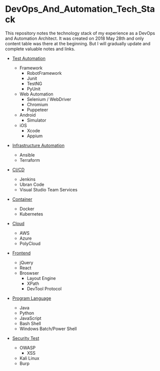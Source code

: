 # DevOps_And_Automation_Tech_Stack
This repository notes the technology stack of my experience as a DevOps and Automation Architect. It was created on 2018 May 28th and only content table was there at the beginning. But I will gradually update and complete valuable notes and links.

* [Test Automation](https://github.com/lannyzhujin/DevOps_And_Automation_Tech_Stack/edit/master/README.md#Test_Automation)
   * Framework
        * RobotFramework
        * Junit
        * TestNG
        * PyUnit
    * Web Automation
        * Selenium / WebDriver
        * Chromium
        * Puppeteer
    * Android 
        * Simulator
    * iOS
        * Xcode
        * Appium

* [Infrastructure Automation](https://github.com/lannyzhujin/DevOps_And_Automation_Tech_Stack/edit/master/README.md#Infrastructure_Automation)
    * Ansible
    * Terraform

* [CI/CD](https://github.com/lannyzhujin/DevOps_And_Automation_Tech_Stack/edit/master/README.md#Infrastructure_Automation)
    * Jenkins
    * Ubran Code
    * Visual Studio Team Services

* [Container](https://github.com/lannyzhujin/DevOps_And_Automation_Tech_Stack/edit/master/README.md#Container)
    * Docker
    * Kubernetes

* [Cloud](https://github.com/lannyzhujin/DevOps_And_Automation_Tech_Stack/edit/master/README.md#Cloud)
    * AWS
    * Azure
    * PolyCloud

* [Frontend](https://github.com/lannyzhujin/DevOps_And_Automation_Tech_Stack/edit/master/README.md#Frontend)
    * jQuery
    * React
    * Broswser
         * Layout Engine
         * XPath
         * DevTool Protocol

* [Program Language](https://github.com/lannyzhujin/DevOps_And_Automation_Tech_Stack/edit/master/README.md#Program_Language)
    * Java
    * Python
    * JavaScript
    * Bash Shell
    * Windows Batch/Power Shell

* [Security Test](https://github.com/lannyzhujin/DevOps_And_Automation_Tech_Stack/edit/master/README.md#Security_Test)
    * OWASP
       * XSS
    * Kali Linux
    * Burp
    

